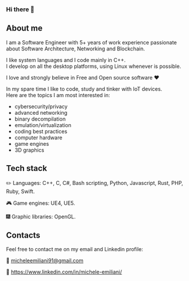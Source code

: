 ### Hi there 👋

## About me

I am a Software Engineer with 5+ years of work experience passionate about Software Architecture, Networking and Blockchain.

I like system languages and I code mainly in C++. <br>
I develop on all the desktop platforms, using Linux whenever is possible.

I love and strongly believe in Free and Open source software ❤️

In my spare time I like to code, study and tinker with IoT devices. <br>
Here are the topics I am most interested in:
- cybersecurity/privacy
- advanced networking
- binary decompilation
- emulation/virtualization
- coding best practices
- computer hardware
- game engines
- 3D graphics

## Tech stack

✏️ Languages: C++, C, C#, Bash scripting, Python, Javascript, Rust, PHP, Ruby, Swift.

🎮 Game engines: UE4, UE5.

🎆 Graphic libraries: OpenGL.

## Contacts

Feel free to contact me on my email and Linkedin profile:

📧 micheleemiliani91@gmail.com

💼 https://www.linkedin.com/in/michele-emiliani/
